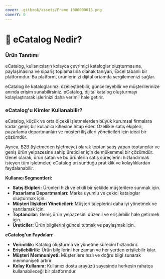 ```yaml
---
cover: .gitbook/assets/Frame 1000009015.png
coverY: 0
---
```


# 👋 eCatalog Nedir?

### Ürün Tanıtımı <a href="#uruntanitimi" id="uruntanitimi"></a>

eCatalog, kullanıcıların kolayca çevrimiçi kataloglar oluşturmasına, paylaşmasına ve sipariş toplamasına olanak tanıyan, Excel tabanlı bir platformdur. Bu platform, ürünlerinizi dijital ortamda sergilemenizi sağlar.&#x20;

eCatalog ile kataloglarınızı özelleştirebilir, güncelleyebilir ve müşterilerinize anında erişim sunabilirsiniz. eCatalog, dijital katalog oluşturmayı kolaylaştırarak işlerinizi daha verimli hale getirir.

### eCatalog'u Kimler Kullanabilir?

eCatalog, küçük ve orta ölçekli işletmelerden büyük kurumsal firmalara kadar geniş bir kullanıcı kitlesine hitap eder. Özellikle satış ekipleri, pazarlama departmanları ve müşteri ilişkileri yöneticileri için ideal bir çözümdür.&#x20;

Ayrıca, B2B (işletmeden işletmeye) olarak toptan satış yapan toptancılar ve geniş ürün yelpazesine sahip üreticiler için de mükemmel bir çözümdür. Genel olarak, ürün satan ve bu ürünlerin satış süreçlerini hızlandırmak isteyen tüm işletmeler, eCatalog'un sunduğu pratiklik ve kolaylıklardan faydalanabilir.

**Kullanıcı Segmentleri:**

* **Satış Ekipleri:** Ürünleri hızlı ve etkili bir şekilde müşterilere sunmak için.
* **Pazarlama Departmanları:** Marka uyumlu ve çekici kataloglar oluşturmak için.
* **Müşteri İlişkileri Yöneticileri:** Müşteri taleplerini daha iyi yönetmek ve yanıtlamak için.
* **Toptancılar:** Geniş ürün yelpazesini düzenli ve erişilebilir hale getirmek için.
* **Üreticiler:** Ürün bilgilerini güncel tutmak ve paylaşmak için.

**eCatalog'un Faydaları:**

* **Verimlilik:** Katalog oluşturma ve yönetme sürecini hızlandırır.
* **Erişilebilirlik:** Ürün bilgilerini her zaman ve her yerden erişilebilir kılar.
* **Müşteri Memnuniyeti:** Müşterilere hızlı ve doğru bilgi sunarak memnuniyeti artırır.
* **Kolay Kullanım:** Kullanıcı dostu arayüzü sayesinde herkesin rahatça kullanabileceği bir platformdur.
